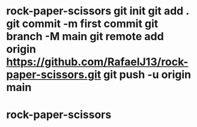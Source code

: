 # rock-paper-scissors git init git add . git commit -m first commit git branch -M main git remote add origin https://github.com/RafaelJ13/rock-paper-scissors.git git push -u origin main
# rock-paper-scissors

